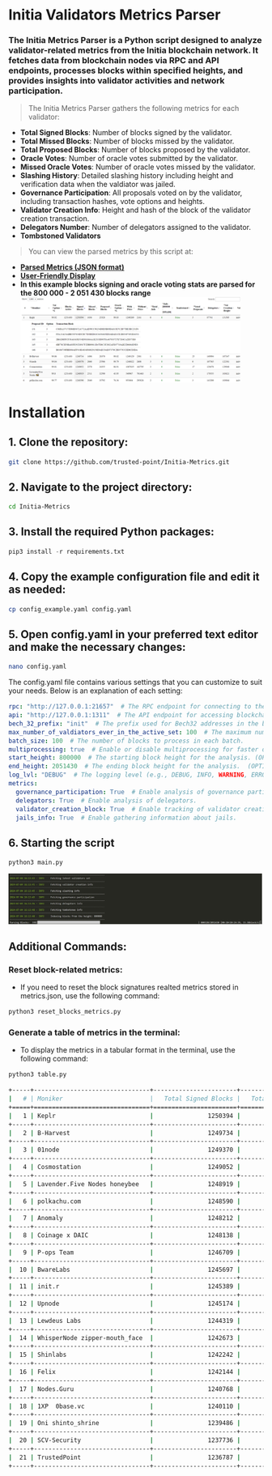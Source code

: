 # Initia Validators Metrics Parser
### The Initia Metrics Parser is a Python script designed to analyze validator-related metrics from the Initia blockchain network. It fetches data from blockchain nodes via RPC and API endpoints, processes blocks within specified heights, and provides insights into validator activities and network participation.

> The Initia Metrics Parser gathers the following metrics for each validator:
- **Total Signed Blocks**: Number of blocks signed by the validator.
- **Total Missed Blocks**: Number of blocks missed by the validator.
- **Total Proposed Blocks**: Number of blocks proposed by the validator.
- **Oracle Votes**: Number of oracle votes submitted by the validator.
- **Missed Oracle Votes**: Number of oracle votes missed by the validator.
- **Slashing History**: Detailed slashing history including height and verification data when the valdiator was jailed.
- **Governance Participation**: All proposals voted on by the validator, including transaction hashes, vote options and heights.
- **Validator Creation Info**: Height and hash of the block of the validator creation transaction.
- **Delegators Number**: Number of delegators assigned to the validator.
- **Tombstoned Validators**

> You can view the parsed metrics by this script at:
- [**Parsed Metrics (JSON format)**](https://metrics.trusted-point.com/initia/metrics.json)
- [**User-Friendly Display**](https://metrics.trusted-point.com/initia/)
- **In this example blocks signing and oracle voting stats are parsed for the 800 000 - 2 051 430 blocks range**
[<img src='assets\ui.png' alt='banner' width= '90.5%'>]()

# Installation
## 1. Clone the repository:
```bash
git clone https://github.com/trusted-point/Initia-Metrics.git
```
## 2. Navigate to the project directory:
```bash
cd Initia-Metrics
```
## 3. Install the required Python packages:
```py
pip3 install -r requirements.txt
```
## 4. Copy the example configuration file and edit it as needed:
```bash
cp config_example.yaml config.yaml
```
## 5. Open config.yaml in your preferred text editor and make the necessary changes:

```bash
nano config.yaml
```
The config.yaml file contains various settings that you can customize to suit your needs. Below is an explanation of each setting:
```yaml
rpc: "http://127.0.0.1:21657"  # The RPC endpoint for connecting to the blockchain node.
api: "http://127.0.0.1:1311"  # The API endpoint for accessing blockchain data.
bech_32_prefix: "init"  # The prefix used for Bech32 addresses in the blockchain.
max_number_of_valdiators_ever_in_the_active_set: 100  # The maximum number of validators that have ever been in the active set.
batch_size: 100  # The number of blocks to process in each batch.
multiprocessing: true  # Enable or disable multiprocessing for faster data processing.
start_height: 800000  # The starting block height for the analysis. (OPTIONAL. The script will fetch lowest available height on the provided RPC endpoint)
end_height: 2051430  # The ending block height for the analysis.  (OPTIONAL. The script will fetch highest available height on the provided RPC endpoint)
log_lvl: "DEBUG"  # The logging level (e.g., DEBUG, INFO, WARNING, ERROR).
metrics:
  governance_participation: True  # Enable analysis of governance participation.
  delegators: True  # Enable analysis of delegators.
  validator_creation_block: True  # Enable tracking of validator creation blocks.
  jails_info: True  # Enable gathering information about jails.
```
## 6. Starting the script
```py
python3 main.py
```
[<img src='assets\terminal.png' alt='terminal' width= '99.5%'>]()

## Additional Commands:
### Reset block-related metrics:
- If you need to reset the block signatures realted metrics stored in metrics.json, use the following command:
```py
python3 reset_blocks_metrics.py
```
### Generate a table of metrics in the terminal:
- To display the metrics in a tabular format in the terminal, use the following command:
```py
python3 table.py
```
```bash
+-----+--------------------------------+-----------------------+-----------------------+----------------------+-----------------------------+----------------+-------------------+
|   # | Moniker                        |   Total Signed Blocks |   Total Missed Blocks |   Total Oracle Votes |   Total Missed Oracle Votes |   Jails Number |   Voted Proposals |
+=====+================================+=======================+=======================+======================+=============================+================+===================+
|   1 | Keplr                          |               1250394 |                  1036 |              1249269 |                        2161 |              0 |                 0 |
+-----+--------------------------------+-----------------------+-----------------------+----------------------+-----------------------------+----------------+-------------------+
|   2 | B-Harvest                      |               1249734 |                  1696 |              1249129 |                        2301 |              1 |                25 |
+-----+--------------------------------+-----------------------+-----------------------+----------------------+-----------------------------+----------------+-------------------+
|   3 | 01node                         |               1249370 |                  2060 |              1248822 |                        2608 |              3 |                 0 |
+-----+--------------------------------+-----------------------+-----------------------+----------------------+-----------------------------+----------------+-------------------+
|   4 | Cosmostation                   |               1249052 |                  2378 |              1087635 |                      163795 |              3 |                17 |
+-----+--------------------------------+-----------------------+-----------------------+----------------------+-----------------------------+----------------+-------------------+
|   5 | Lavender.Five Nodes honeybee   |               1248919 |                  2511 |               549967 |                      701463 |              2 |                 2 |
+-----+--------------------------------+-----------------------+-----------------------+----------------------+-----------------------------+----------------+-------------------+
|   6 | polkachu.com                   |               1248590 |                  2840 |               955604 |                      295826 |              2 |                 3 |
+-----+--------------------------------+-----------------------+-----------------------+----------------------+-----------------------------+----------------+-------------------+
|   7 | Anomaly                        |               1248212 |                  3218 |              1233797 |                       17633 |             10 |                 1 |
+-----+--------------------------------+-----------------------+-----------------------+----------------------+-----------------------------+----------------+-------------------+
|   8 | Coinage x DAIC                 |               1248138 |                  3292 |              1247305 |                        4125 |              4 |                21 |
+-----+--------------------------------+-----------------------+-----------------------+----------------------+-----------------------------+----------------+-------------------+
|   9 | P-ops Team                     |               1246709 |                  4721 |              1244600 |                        6830 |              2 |                 7 |
+-----+--------------------------------+-----------------------+-----------------------+----------------------+-----------------------------+----------------+-------------------+
|  10 | BwareLabs                      |               1245697 |                  5733 |              1241581 |                        9849 |              2 |                 5 |
+-----+--------------------------------+-----------------------+-----------------------+----------------------+-----------------------------+----------------+-------------------+
|  11 | init.r                         |               1245389 |                  6041 |              1243187 |                        8243 |              3 |                18 |
+-----+--------------------------------+-----------------------+-----------------------+----------------------+-----------------------------+----------------+-------------------+
|  12 | Upnode                         |               1245174 |                  6256 |               966845 |                      284585 |              4 |                15 |
+-----+--------------------------------+-----------------------+-----------------------+----------------------+-----------------------------+----------------+-------------------+
|  13 | Lewdeus Labs                   |               1244319 |                  7111 |              1242455 |                        8975 |              5 |                28 |
+-----+--------------------------------+-----------------------+-----------------------+----------------------+-----------------------------+----------------+-------------------+
|  14 | WhisperNode zipper-mouth_face  |               1242673 |                  8757 |               964627 |                      286803 |              3 |                29 |
+-----+--------------------------------+-----------------------+-----------------------+----------------------+-----------------------------+----------------+-------------------+
|  15 | Shinlabs                       |               1242242 |                  9188 |              1241743 |                        9687 |              5 |                 0 |
+-----+--------------------------------+-----------------------+-----------------------+----------------------+-----------------------------+----------------+-------------------+
|  16 | Felix                          |               1242144 |                  9286 |              1239056 |                       12374 |              0 |                 0 |
+-----+--------------------------------+-----------------------+-----------------------+----------------------+-----------------------------+----------------+-------------------+
|  17 | Nodes.Guru                     |               1240768 |                 10662 |               505783 |                      745647 |              1 |                 4 |
+-----+--------------------------------+-----------------------+-----------------------+----------------------+-----------------------------+----------------+-------------------+
|  18 | 1XP  0base.vc                  |               1240110 |                 11320 |              1231212 |                       20218 |              8 |                17 |
+-----+--------------------------------+-----------------------+-----------------------+----------------------+-----------------------------+----------------+-------------------+
|  19 | Oni shinto_shrine              |               1239486 |                 11944 |              1238055 |                       13375 |              2 |                 7 |
+-----+--------------------------------+-----------------------+-----------------------+----------------------+-----------------------------+----------------+-------------------+
|  20 | SCV-Security                   |               1237736 |                 13694 |              1220710 |                       30720 |              3 |                 2 |
+-----+--------------------------------+-----------------------+-----------------------+----------------------+-----------------------------+----------------+-------------------+
|  21 | TrustedPoint                   |               1236787 |                 14643 |              1235922 |                       15508 |              1 |                11 |
+-----+--------------------------------+-----------------------+-----------------------+----------------------+-----------------------------+----------------+-------------------+
```

